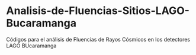 # Analisis-de-Fluencias-Sitios-LAGO-Bucaramanga
Códigos para el análisis de Fluencias de Rayos Cósmicos en los detectores LAGO BUcaramanga 
